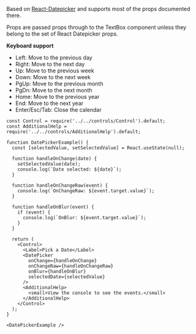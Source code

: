 Based on <a href="https://hacker0x01.github.io/react-datepicker" target="blank">React-Datepicker</a> and supports most of the props documented there.

Props are passed props through to the TextBox component unless they belong to the set of React Datepicker props.

**Keyboard support**

- Left: Move to the previous day
- Right: Move to the next day
- Up: Move to the previous week
- Down: Move to the next week
- PgUp: Move to the previous month
- PgDn: Move to the next month
- Home: Move to the previous year
- End: Move to the next year
- Enter/Esc/Tab: Close the calendar
```
const Control = require('../../controls/Control').default;
const AdditionalHelp = require('../../controls/AdditionalHelp').default;

function DatePickerExample() {
  const [selectedValue, setSelectedValue] = React.useState(null);

  function handleOnChange(date) {
    setSelectedValue(date);
    console.log(`Date selected: ${date}`);
  }

  function handleOnChangeRaw(event) {
    console.log(`OnChangeRaw: ${event.target.value}`);
  }

  function handleOnBlur(event) {
    if (event) {
      console.log(`OnBlur: ${event.target.value}`);
    }
  }

  return (
    <Control>
      <Label>Pick a Date</Label>
      <DatePicker
        onChange={handleOnChange}
        onChangeRaw={handleOnChangeRaw}
        onBlur={handleOnBlur}
        selectedDate={selectedValue}
      />
      <AdditionalHelp>
        <small>View the console to see the events.</small>
      </AdditionalHelp>
    </Control>
  );
}

<DatePickerExample />
```
